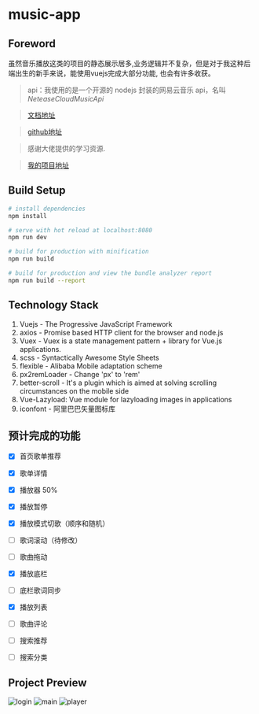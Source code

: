 # music-app

## Foreword

虽然音乐播放这类的项目的静态展示居多,业务逻辑并不复杂，但是对于我这种后端出生的新手来说，能使用vuejs完成大部分功能, 也会有许多收获。

> api：我使用的是一个开源的 nodejs 封装的网易云音乐 api，名叫*NeteaseCloudMusicApi*

> [文档地址](https://binaryify.github.io/NeteaseCloudMusicApi/#/)

> [github地址](https://github.com/Binaryify/NeteaseCloudMusicApi)

> 感谢大佬提供的学习资源.

> [我的项目地址](https://github.com/liuyishiforever/music-app)


## Build Setup

``` bash
# install dependencies
npm install

# serve with hot reload at localhost:8080
npm run dev

# build for production with minification
npm run build

# build for production and view the bundle analyzer report
npm run build --report
```
## Technology Stack
1. Vuejs - The Progressive JavaScript Framework
2. axios - Promise based HTTP client for the browser and node.js
3. Vuex - Vuex is a state management pattern + library for Vue.js applications. 
4. scss - Syntactically Awesome Style Sheets
5. flexible - Alibaba Mobile adaptation scheme
6. px2remLoader - Change 'px' to 'rem'
7. better-scroll - It's a plugin which is aimed at solving scrolling circumstances on the mobile side
8. Vue-Lazyload: Vue module for lazyloading images in applications
9. iconfont - 阿里巴巴矢量图标库

## 预计完成的功能
-[x] 首页歌单推荐

-[x] 歌单详情

-[x] 播放器 50%

-[x] 播放暂停

-[x] 播放模式切歌（顺序和随机）

-[ ] 歌词滚动（待修改）

-[ ] 歌曲拖动

-[x] 播放底栏

-[ ] 底栏歌词同步

-[x] 播放列表

-[ ] 歌曲评论

-[ ] 搜索推荐

-[ ] 搜索分类


## Project Preview

![login](http://wx2.sinaimg.cn/mw690/0060lm7Tly1fvsye67b76g309n0h8dik.gif)
![main](http://wx4.sinaimg.cn/mw690/0060lm7Tly1fvsye8pq2ag309n0h8tyd.gif)
![player](http://wx2.sinaimg.cn/mw690/0060lm7Tly1fvsyec5jj9g309n0h8b29.gif)
